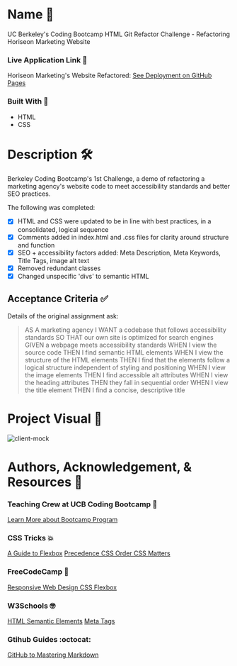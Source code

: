 
# Name :name_badge:
UC Berkeley's Coding Bootcamp HTML Git Refactor Challenge - Refactoring Horiseon Marketing Website

### Live Application Link 	:eyes:
Horiseon Marketing's Website Refactored: [See Deployment on GitHub Pages](https://sarahdurks.github.io/horiseon-bootcamp/)

### Built With :toolbox: 
- HTML
- CSS

# Description :hammer_and_wrench:
Berkeley Coding Bootcamp's 1st Challenge, a demo of refactoring a marketing agency's website code  to meet accessibility standards and better SEO practices. 

The following was completed:

- [x] HTML and CSS were updated to be in line with best practices, in a consolidated, logical sequence
- [x] Comments added in index.html and .css files for clarity around structure and function
- [x] SEO + accessibility factors added: Meta Description, Meta Keywords, Title Tags, image alt text
- [x] Removed redundant classes
- [x] Changed unspecific 'divs' to semantic HTML

## Acceptance Criteria :white_check_mark:

Details of the original assignment ask:

> AS A marketing agency
> I WANT a codebase that follows accessibility standards
> SO THAT our own site is optimized for search engines
> GIVEN a webpage meets accessibility standards
> WHEN I view the source code
> THEN I find semantic HTML elements
> WHEN I view the structure of the HTML elements
> THEN I find that the elements follow a logical structure independent of styling and positioning
> WHEN I view the image elements
> THEN I find accessible alt attributes
> WHEN I view the heading attributes
> THEN they fall in sequential order
> WHEN I view the title element
> THEN I find a concise, descriptive title

# Project Visual :metal:
![client-mock](https://user-images.githubusercontent.com/77648727/107129325-78af0680-6879-11eb-81de-75cbba4a5799.png)

# Authors, Acknowledgement, & Resources :handshake:
### Teaching Crew at UCB Coding Bootcamp :tada:
[Learn More about Bootcamp Program](https://bootcamp.berkeley.edu/coding/) 

### CSS Tricks :boom:
[A Guide to Flexbox](https://css-tricks.com/snippets/css/a-guide-to-flexbox)
[Precedence CSS Order CSS Matters](https://css-tricks.com/precedence-css-order-css-matters)

### FreeCodeCamp :raised_hands:
[Responsive Web Design CSS Flexbox](https://www.freecodecamp.org/learn/responsive-web-design/css-flexbox/)

### W3Schools :nerd_face:
[HTML Semantic Elements](https://www.w3schools.com/html/html5_semantic_elements.asp)
[Meta Tags](https://www.w3schools.com/tags/tag_meta.asp)

### Gtihub Guides :octocat:
[GitHub to Mastering Markdown](https://guides.github.com/features/mastering-markdown/)
